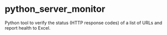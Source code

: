 # python_server_monitor
Python tool to verify the status (HTTP response codes) of a list of URLs and report health to Excel.
